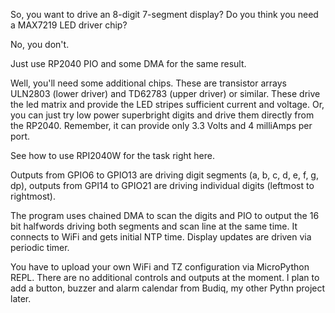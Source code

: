 So, you want to drive an 8-digit 7-segment display? Do you think you need a MAX7219 LED driver chip? 

No, you don't.

Just use RP2040 PIO and some DMA for the same result. 

Well, you'll need some additional chips. These are transistor arrays ULN2803 (lower driver) and TD62783 (upper driver) or similar. These drive the led matrix and provide the LED stripes sufficient current and voltage. Or, you can just try low power superbright digits and drive them directly from the RP2040. Remember, it can provide only 3.3 Volts and 4 milliAmps per port.

See how to use RPI2040W for the task right here.

Outputs from GPIO6 to GPIO13 are driving digit segments (a, b, c, d, e, f, g, dp), outputs from GPI14 to GPIO21 are driving individual digits (leftmost to rightmost).

The program uses chained DMA to scan the digits and PIO to output the 16 bit halfwords driving both segments and scan line at the same time. It connects to WiFi and gets initial NTP time. Display updates are driven via periodic timer. 

You have to upload your own WiFi and TZ configuration via MicroPython REPL. There are no additional controls and outputs at the moment. I plan to add a button, buzzer and alarm calendar from Budiq, my other Pythn project later.
